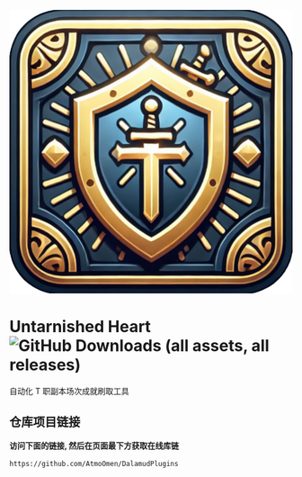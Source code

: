 ![](https://raw.githubusercontent.com/AtmoOmen/StaticAssets/refs/heads/main/UntarnishedHeart/image/icon.png)

# **Untarnished Heart** ![GitHub Downloads (all assets, all releases)](https://img.shields.io/github/downloads/AtmoOmen/UntarnishedHeart/total?style=flat)

自动化 T 职副本场次成就刷取工具


## 仓库项目链接

**访问下面的链接, 然后在页面最下方获取在线库链**

```
https://github.com/AtmoOmen/DalamudPlugins
```